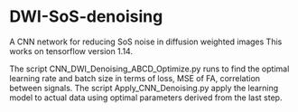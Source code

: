 # DWI-SoS-denoising
A CNN network for reducing SoS noise in diffusion weighted images
This works on tensorflow version 1.14.

The script CNN_DWI_Denoising_ABCD_Optimize.py runs to find the optimal learning rate and batch size in terms of loss, MSE of FA, correlation between signals. The script  Apply_CNN_Denoising.py apply the learning model to actual data using optimal parameters derived from the last step.
